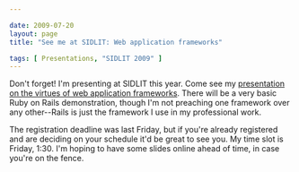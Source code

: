 ```yaml
--- 

date: 2009-07-20
layout: page
title: "See me at SIDLIT: Web application frameworks"

tags: [ Presentations, "SIDLIT 2009" ]
---
```

Don't forget! I'm presenting at SIDLIT this year. Come see my <a href="http://sidlit.org/sessions/delivering-custom-apps-using-rapid-application-frameworks">presentation on the virtues of web application frameworks</a>. There will be a very basic Ruby on Rails demonstration, though I'm not preaching one framework over any other--Rails is just the framework I use in my professional work.

The registration deadline was last Friday, but if you're already registered and are deciding on your schedule it'd be great to see you. My time slot is Friday, 1:30. I'm hoping to have some slides online ahead of time, in case you're on the fence.
